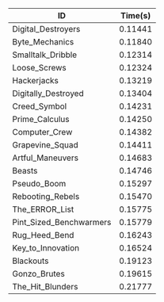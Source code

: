 |ID|Time(s)|
|-|-|
|Digital_Destroyers|0.11441|
|Byte_Mechanics|0.11840|
|Smalltalk_Dribble|0.12314|
|Loose_Screws|0.12324|
|Hackerjacks|0.13219|
|Digitally_Destroyed|0.13404|
|Creed_Symbol|0.14231|
|Prime_Calculus|0.14250|
|Computer_Crew|0.14382|
|Grapevine_Squad|0.14411|
|Artful_Maneuvers|0.14683|
|Beasts|0.14746|
|Pseudo_Boom|0.15297|
|Rebooting_Rebels|0.15470|
|The_ERROR_List|0.15775|
|Pint_Sized_Benchwarmers|0.15779|
|Rug_Heed_Bend|0.16243|
|Key_to_Innovation|0.16524|
|Blackouts|0.19123|
|Gonzo_Brutes|0.19615|
|The_Hit_Blunders|0.21777|
